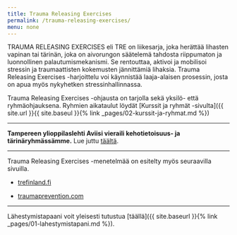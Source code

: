 ```yaml
---
title: Trauma Releasing Exercises
permalink: /trauma-releasing-exercises/
menu: none
---
```


TRAUMA RELEASING EXERCISES eli TRE on liikesarja, joka herättää lihasten vapinan
tai tärinän, joka on aivorungon säätelemä tahdosta riippumaton ja luonnollinen
palautumismekanismi. Se rentouttaa, aktivoi ja mobilisoi stressin ja
traumaattisten kokemusten jännittämiä lihaksia. Trauma Releasing Exercises
-harjoittelu voi käynnistää laaja-alaisen prosessin, josta on apua myös
nykyhetken stressinhallinnassa.

Trauma Releasing Exercises -ohjausta on tarjolla sekä yksilö- että
ryhmäohjauksena. Ryhmien aikataulut löydät [Kurssit ja ryhmät -sivulta]({{
site.url }}{{ site.baseul }}{% link _pages/02-kurssit-ja-ryhmat.md %})

---

**Tampereen ylioppilaslehti Aviisi vieraili kehotietoisuus- ja
tärinäryhmässämme.** Lue
juttu
[täältä](http://www.aviisi.fi/2014/12/varma-nainen-vapisee-tosimies-tutisee/).

---

Trauma Releasing Exercises -menetelmää on esitelty myös seuraavilla sivuilla.

- [trefinland.fi](http://www.trefinland.fi/)

- [traumaprevention.com](http://traumaprevention.com/)

---

Lähestymistapaani voit yleisesti
tutustua [täällä]({{ site.baseurl }}{% link _pages/01-lahestymistapani.md %}).
